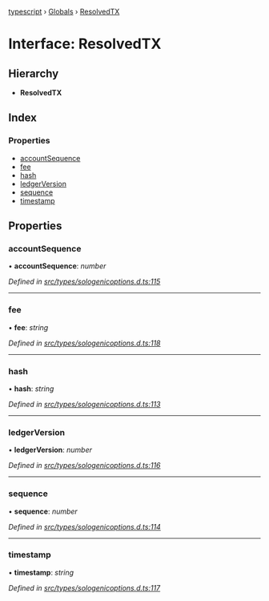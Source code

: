 [typescript](../README.md) › [Globals](../globals.md) › [ResolvedTX](resolvedtx.md)

# Interface: ResolvedTX

## Hierarchy

* **ResolvedTX**

## Index

### Properties

* [accountSequence](resolvedtx.md#accountsequence)
* [fee](resolvedtx.md#fee)
* [hash](resolvedtx.md#hash)
* [ledgerVersion](resolvedtx.md#ledgerversion)
* [sequence](resolvedtx.md#sequence)
* [timestamp](resolvedtx.md#timestamp)

## Properties

###  accountSequence

• **accountSequence**: *number*

*Defined in [src/types/sologenicoptions.d.ts:115](https://github.com/sologenic/sologenic-xrpl-stream-js/blob/2cf7f25/src/types/sologenicoptions.d.ts#L115)*

___

###  fee

• **fee**: *string*

*Defined in [src/types/sologenicoptions.d.ts:118](https://github.com/sologenic/sologenic-xrpl-stream-js/blob/2cf7f25/src/types/sologenicoptions.d.ts#L118)*

___

###  hash

• **hash**: *string*

*Defined in [src/types/sologenicoptions.d.ts:113](https://github.com/sologenic/sologenic-xrpl-stream-js/blob/2cf7f25/src/types/sologenicoptions.d.ts#L113)*

___

###  ledgerVersion

• **ledgerVersion**: *number*

*Defined in [src/types/sologenicoptions.d.ts:116](https://github.com/sologenic/sologenic-xrpl-stream-js/blob/2cf7f25/src/types/sologenicoptions.d.ts#L116)*

___

###  sequence

• **sequence**: *number*

*Defined in [src/types/sologenicoptions.d.ts:114](https://github.com/sologenic/sologenic-xrpl-stream-js/blob/2cf7f25/src/types/sologenicoptions.d.ts#L114)*

___

###  timestamp

• **timestamp**: *string*

*Defined in [src/types/sologenicoptions.d.ts:117](https://github.com/sologenic/sologenic-xrpl-stream-js/blob/2cf7f25/src/types/sologenicoptions.d.ts#L117)*
